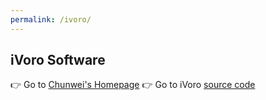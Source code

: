 ```yaml
---
permalink: /ivoro/
---
```


## iVoro Software
:point_right: Go to [Chunwei's Homepage](https://machunwei.github.io/)
:point_right: Go to iVoro [source code](https://github.com/horsepurve/iVoro)
